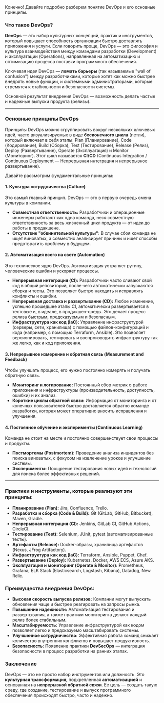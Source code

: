 Конечно! Давайте подробно разберем понятие DevOps и его основные принципы.

### Что такое DevOps?

**DevOps** — это набор культурных концепций, практик и инструментов, который повышает способность организации быстро доставлять приложения и услуги. Если говорить проще, DevOps — это философия и культура взаимодействия между командами разработки (Development) и эксплуатации (Operations), направленная на автоматизацию и оптимизацию процесса поставки программного обеспечения.

Ключевая идея DevOps — **ломать барьеры** (так называемые "wall of confusion") между разработчиками, которые хотят как можно быстрее внедрять новые функции, и системными администраторами, которые стремятся к стабильности и безопасности системы.

Основной результат внедрения DevOps — возможность делать частые и надежные выпуски продукта (релизы).

---

### Основные принципы DevOps

Принципы DevOps можно сгруппировать вокруг нескольких ключевых идей, часто визуализируемых в виде **бесконечного цикла** (петли), который включает в себя этапы: Plan (Планирование), Code (Кодирование), Build (Сборка), Test (Тестирование), Release (Релиз), Deploy (Развертывание), Operate (Эксплуатация) и Monitor (Мониторинг). Этот цикл называется **CI/CD** (Continuous Integration / Continuous Deployment — Непрерывная интеграция и непрерывное развертывание).

Давайте рассмотрим фундаментальные принципы:

#### 1. Культура сотрудничества (Culture)
Это самый главный принцип. DevOps — это в первую очередь смена культуры в компании.
*   **Совместная ответственность:** Разработчики и операционные инженеры работают как одна команда, неся совместную ответственность за весь жизненный цикл продукта — от идеи до работы в продакшене.
*   **Отсутствие "обвинительной культуры":** В случае сбоя команда не ищет виноватых, а совместно анализирует причины и ищет способы предотвратить проблему в будущем.

#### 2. Автоматизация всего на свете (Automation)
Это техническое ядро DevOps. Автоматизация устраняет рутину, человеческие ошибки и ускоряет процессы.
*   **Непрерывная интеграция (CI):** Разработчики часто сливают свой код в общий репозиторий, после чего автоматически запускаются сборка и тесты. Это позволяет быстро находить и исправлять конфликты и ошибки.
*   **Непрерывная доставка и развертывание (CD):** Любое изменение, успешно прошедшее этапы CI, автоматически развертывается в тестовые и, в идеале, в продакшен-среды. Это делает процесс релиза быстрым, предсказуемым и безопасным.
*   **Инфраструктура как код (IaC):** Управление инфраструктурой (серверы, сети, хранилища) с помощью файлов-конфигураций и кода (например, с помощью Terraform, Ansible). Это позволяет версионировать, тестировать и воспроизводить инфраструктуру так же легко, как и код приложения.

#### 3. Непрерывное измерение и обратная связь (Measurement and Feedback)
Чтобы улучшать процесс, его нужно постоянно измерять и получать обратную связь.
*   **Мониторинг и логирование:** Постоянный сбор метрик о работе приложения и инфраструктуры (производительность, доступность, ошибки) и их анализ.
*   **Короткие циклы обратной связи:** Информация от мониторинга и от конечных пользователей быстро доставляется обратно команде разработки, которая может оперативно вносить исправления и улучшения.

#### 4. Постоянное обучение и эксперименты (Continuous Learning)
Команда не стоит на месте и постоянно совершенствует свои процессы и продукты.
*   **Постмортемы (Postmortem):** Проведение анализа инцидентов без поиска виноватых, с фокусом на извлечение уроков и улучшение системы.
*   **Эксперименты:** Поощрение тестирования новых идей и технологий для поиска более эффективных решений.

---

### Практики и инструменты, которые реализуют эти принципы:

*   **Планирование (Plan):** Jira, Confluence, Trello.
*   **Разработка и сборка (Code & Build):** Git (GitLab, GitHub, Bitbucket), Maven, Gradle.
*   **Непрерывная интеграция (CI):** Jenkins, GitLab CI, GitHub Actions, CircleCI.
*   **Тестирование (Test):** Selenium, JUnit, pytest (автоматизированные тесты).
*   **Артефакты (Release):** Docker-образы, хранилища артефактов (Nexus, JFrog Artifactory).
*   **Инфраструктура как код (IaC):** Terraform, Ansible, Puppet, Chef.
*   **Развертывание (Deploy):** Kubernetes, Docker, AWS ECS, Azure AKS.
*   **Эксплуатация и мониторинг (Operate & Monitor):** Prometheus, Grafana, ELK Stack (Elasticsearch, Logstash, Kibana), Datadog, New Relic.

### Преимущества внедрения DevOps:

*   **Высокая скорость выпуска релизов:** Компании могут выпускать обновления чаще и быстрее реагировать на запросы рынка.
*   **Повышение надежности:** Автоматизация тестирования и развертывания, а также практики мониторинга делают каждый релиз более стабильным.
*   **Масштабируемость:** Управление инфраструктурой как кодом позволяет легко и предсказуемо масштабировать системы.
*   **Улучшенное сотрудничество:** Эффективная работа команд снижает количество внутренних конфликтов и повышает продуктивность.
*   **Безопасность:** Появление практики **DevSecOps** — интеграция безопасности в процесс разработки на ранних этапах.

### Заключение

DevOps — это не просто набор инструментов или должность. Это **культурная трансформация**, подкрепленная **автоматизацией** и основанная на **непрерывной обратной связи**. Ее цель — создать такую среду, где создание, тестирование и выпуск программного обеспечения происходят быстро, часто и надежно.